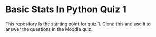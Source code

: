 # Basic Stats In Python Quiz 1

This repository is the starting point for quiz 1. Clone this and use it to answer the questions in the Moodle quiz. 
